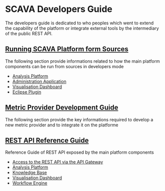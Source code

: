 
# SCAVA Developers Guide
The developers guide is dedicated to who peoples which went to extend the capability of the platform or integrate external tools by the intermediary of the public REST API.

## [Running SCAVA Platform form Sources](runing-from-sources/index.md)
The following section provide informations related to how the main platform components can be run from sources in developers mode

* [Analysis Platform](runing-from-sources/analysis-platform/index.md) 
* [Administration Application](runing-from-sources/administration-application.md) 
* [Visualisation Dashboard](runing-from-sources/visualisation-dashboard.md) 
* [Eclipse Plugin](runing-from-sources/eclipse-plugin.md)


## [Metric Provider Development Guide](metric-provider-developement-guide/index.md)
The following section provide the key informations required to develop a new metric provider and to integrate it on the platforme

## [REST API Reference Guide](api-reference-guide/index.md)
Reference Guide of REST API exposed by the main platform components

* [Access to the REST API via the API Gateway](api-reference-guide/api-gateway.md)
* [Analysis Platform](api-reference-guide/analysis-platform.md) 
* [Knowledge Base](api-reference-guide/knowledge-base.md) 
* [Visualisation Dashboard](api-reference-guide/visualisation-dashboard.md) 
* [Workflow Engine](api-reference-guide/workflow-engine.md)
